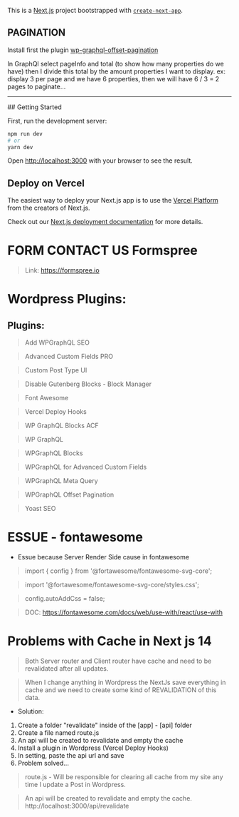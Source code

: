 This is a [Next.js](https://nextjs.org/) project bootstrapped with [`create-next-app`](https://github.com/vercel/next.js/tree/canary/packages/create-next-app).

##

## PAGINATION

Install first the plugin <a href="https://github.com/valu-digital/wp-graphql-offset-pagination">wp-graphql-offset-pagination</a>

<p>In GraphQl select pageInfo and total (to show how many properties do we have) then I divide this total by the amount properties I want to display. ex: display 3 per page and we have 6 properties, then we will have 6 / 3 = 2 pages to paginate...</p>

<hr>
## Getting Started

First, run the development server:

```bash
npm run dev
# or
yarn dev
```

Open [http://localhost:3000](http://localhost:3000) with your browser to see the result.

## Deploy on Vercel

The easiest way to deploy your Next.js app is to use the [Vercel Platform](https://vercel.com/new?utm_medium=default-template&filter=next.js&utm_source=create-next-app&utm_campaign=create-next-app-readme) from the creators of Next.js.

Check out our [Next.js deployment documentation](https://nextjs.org/docs/deployment) for more details.

# FORM CONTACT US Formspree

> Link: https://formspree.io

# Wordpress Plugins:

## Plugins:

> Add WPGraphQL SEO

> Advanced Custom Fields PRO

> Custom Post Type UI

> Disable Gutenberg Blocks - Block Manager

> Font Awesome

> Vercel Deploy Hooks

> WP GraphQL Blocks ACF

> WP GraphQL

> WPGraphQL Blocks

> WPGraphQL for Advanced Custom Fields

> WPGraphQL Meta Query

> WPGraphQL Offset Pagination

> Yoast SEO

# ESSUE - fontawesome

- Essue because Server Render Side cause in fontawesome

> import { config } from '@fortawesome/fontawesome-svg-core';

> import '@fortawesome/fontawesome-svg-core/styles.css';

> config.autoAddCss = false;

> DOC: https://fontawesome.com/docs/web/use-with/react/use-with

# Problems with Cache in Next js 14

> Both Server router and Client router have cache and need to be revalidated after all updates.

> When I change anything in Wordpress the NextJs save everything in cache and we need to create some kind of REVALIDATION of this data.

- Solution:

<ol>
  <li> Create a folder "revalidate" inside of the [app] - [api] folder</li>
  <li> Create a file named route.js</li>
  <li> An api will be created to revalidate and empty the cache</li>
  <li> Install a plugin in Wordpress (Vercel Deploy Hooks)</li>
  <li> In setting, paste the api url and save</li>
  <li> Problem solved...</li>
</ol>

> route.js - Will be responsible for clearing all cache from my site any time I update a Post in Wordpress.

> An api will be created to revalidate and empty the cache. http://localhost:3000/api/revalidate
